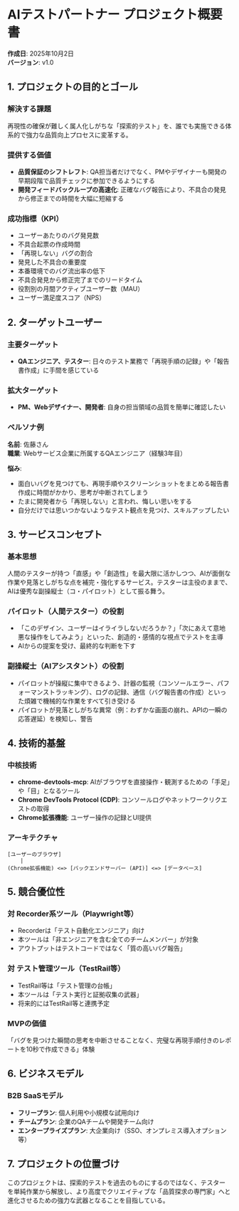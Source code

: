 # AIテストパートナー プロジェクト概要書

**作成日**: 2025年10月2日  
**バージョン**: v1.0

## 1. プロジェクトの目的とゴール

### 解決する課題
再現性の確保が難しく属人化しがちな「探索的テスト」を、誰でも実施できる体系的で強力な品質向上プロセスに変革する。

### 提供する価値
- **品質保証のシフトレフト**: QA担当者だけでなく、PMやデザイナーも開発の早期段階で品質チェックに参加できるようにする
- **開発フィードバックループの高速化**: 正確なバグ報告により、不具合の発見から修正までの時間を大幅に短縮する

### 成功指標（KPI）
- ユーザーあたりのバグ発見数
- 不具合起票の作成時間
- 「再現しない」バグの割合
- 発見した不具合の重要度
- 本番環境でのバグ流出率の低下
- 不具合発見から修正完了までのリードタイム
- 役割別の月間アクティブユーザー数（MAU）
- ユーザー満足度スコア（NPS）

## 2. ターゲットユーザー

### 主要ターゲット
- **QAエンジニア、テスター**: 日々のテスト業務で「再現手順の記録」や「報告書作成」に手間を感じている

### 拡大ターゲット
- **PM、Webデザイナー、開発者**: 自身の担当領域の品質を簡単に確認したい

### ペルソナ例
**名前**: 佐藤さん  
**職業**: Webサービス企業に所属するQAエンジニア（経験3年目）

**悩み**:
- 面白いバグを見つけても、再現手順やスクリーンショットをまとめる報告書作成に時間がかかり、思考が中断されてしまう
- たまに開発者から「再現しない」と言われ、悔しい思いをする
- 自分だけでは思いつかないようなテスト観点を見つけ、スキルアップしたい

## 3. サービスコンセプト

### 基本思想
人間のテスターが持つ「直感」や「創造性」を最大限に活かしつつ、AIが面倒な作業や見落としがちな点を補完・強化するサービス。テスターは主役のままで、AIは優秀な副操縦士（コ・パイロット）として振る舞う。

### パイロット（人間テスター）の役割
- 「このデザイン、ユーザーはイライラしないだろうか？」「次にあえて意地悪な操作をしてみよう」といった、創造的・感情的な視点でテストを主導
- AIからの提案を受け、最終的な判断を下す

### 副操縦士（AIアシスタント）の役割
- パイロットが操縦に集中できるよう、計器の監視（コンソールエラー、パフォーマンストラッキング）、ログの記録、通信（バグ報告書の作成）といった煩雑で機械的な作業をすべて引き受ける
- パイロットが見落としがちな異常（例：わずかな画面の崩れ、APIの一瞬の応答遅延）を検知し、警告

## 4. 技術的基盤

### 中核技術
- **chrome-devtools-mcp**: AIがブラウザを直接操作・観測するための「手足」や「目」となるツール
- **Chrome DevTools Protocol (CDP)**: コンソールログやネットワークリクエストの取得
- **Chrome拡張機能**: ユーザー操作の記録とUI提供

### アーキテクチャ
```
[ユーザーのブラウザ]
    |
(Chrome拡張機能) <=> [バックエンドサーバー (API)] <=> [データベース]
```

## 5. 競合優位性

### 対 Recorder系ツール（Playwright等）
- Recorderは「テスト自動化エンジニア」向け
- 本ツールは「非エンジニアを含む全てのチームメンバー」が対象
- アウトプットはテストコードではなく「質の高いバグ報告」

### 対 テスト管理ツール（TestRail等）
- TestRail等は「テスト管理の台帳」
- 本ツールは「テスト実行と証拠収集の武器」
- 将来的にはTestRail等と連携予定

### MVPの価値
「バグを見つけた瞬間の思考を中断させることなく、完璧な再現手順付きのレポートを10秒で作成できる」体験

## 6. ビジネスモデル

### B2B SaaSモデル
- **フリープラン**: 個人利用や小規模な試用向け
- **チームプラン**: 企業のQAチームや開発チーム向け
- **エンタープライズプラン**: 大企業向け（SSO、オンプレミス導入オプション等）

## 7. プロジェクトの位置づけ

このプロジェクトは、探索的テストを過去のものにするのではなく、テスターを単純作業から解放し、より高度でクリエイティブな「品質探求の専門家」へと進化させるための強力な武器となることを目指している。
